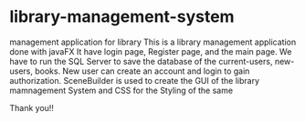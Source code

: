 # library-management-system
management application for library
This is a library management application done with javaFX 
It have login page, Register page, and the main page.
We have to run the SQL Server to save the database of the current-users, new-users, books.
New user can create an account and login to gain authorization.
SceneBuilder is used to create the GUI of the library  mamnagement System and CSS for the Styling of the same

Thank you!!
